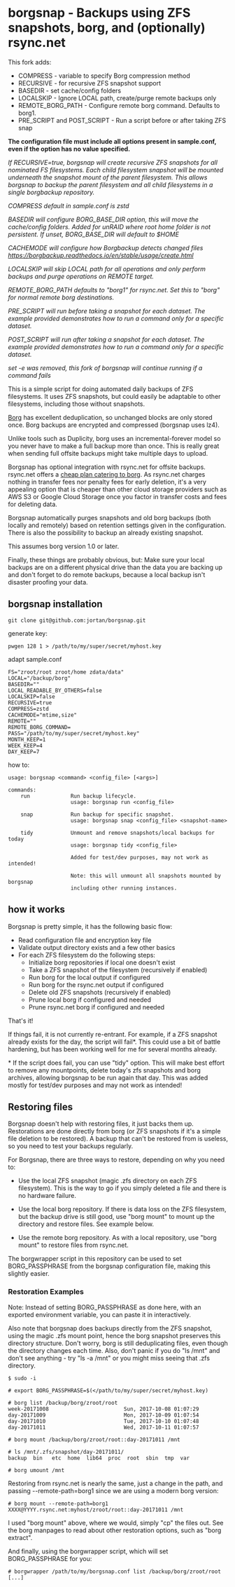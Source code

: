 # borgsnap - Backups using ZFS snapshots, borg, and (optionally) rsync.net

This fork adds:

* COMPRESS - variable to specify Borg compression method
* RECURSIVE - for recursive ZFS snapshot support
* BASEDIR - set cache/config folders
* LOCALSKIP - Ignore LOCAL path, create/purge remote backups only
* REMOTE_BORG_PATH - Configure remote borg command.  Defaults to borg1.
* PRE_SCRIPT and POST_SCRIPT - Run a script before or after taking ZFS snap

**The configuration file must include all options present in sample.conf, even
if the option has no value specified.**

*If RECURSIVE=true, borgsnap will create recursive ZFS snapshots for all
nominated FS filesystems.  Each child filesystem snapshot will be mounted
underneath the snapshot mount of the parent filesystem.  This allows borgsnap
to backup the parent filesystem and all child filesystems in a single borgbackup
repository.*

*COMPRESS default in sample.conf is zstd*

_BASEDIR will configure BORG_BASE_DIR option, this will move the cache/config
folders.  Added for unRAID where root home folder is not persistent.  If unset,
BORG_BASE_DIR will default to $HOME_

_CACHEMODE will configure how Borgbackup detects changed files
https://borgbackup.readthedocs.io/en/stable/usage/create.html_

_LOCALSKIP will skip LOCAL path for all operations and only perform backups
and purge operations on REMOTE target._

_REMOTE_BORG_PATH defaults to "borg1" for rsync.net.  Set this to "borg" for
normal remote borg destinations._ 

_PRE_SCRIPT will run before taking a snapshot for each dataset.  The example
provided demonstrates how to run a command only for a specific dataset._

_POST_SCRIPT will run after taking a snapshot for each dataset.  The example
provided demonstrates how to run a command only for a specific dataset._

*set -e was removed, this fork of borgsnap will continue running if a command
fails*

This is a simple script for doing automated daily backups of ZFS filesystems.
It uses ZFS snapshots, but could easily be adaptable to other filesystems,
including those without snapshots.

[Borg](https://www.borgbackup.org/) has excellent deduplication, so unchanged
blocks are only stored once. Borg backups are encrypted and compressed
(borgsnap uses lz4).

Unlike tools such as Duplicity, borg uses an incremental-forever model so you
never have to make a full backup more than once. This is really great when
sending full offsite backups might take multiple days to upload.

Borgsnap has optional integration with rsync.net for offsite backups. rsync.net
offers a [cheap plan catering to borg](http://www.rsync.net/products/attic.html).
As rsync.net charges nothing in transfer fees nor penalty fees for early
deletion, it's a very appealing option that is cheaper than other cloud storage
providers such as AWS S3 or Google Cloud Storage once you factor in transfer
costs and fees for deleting data.

Borgsnap automatically purges snapshots and old borg backups (both locally
and remotely) based on retention settings given in the configuration.
There is also the possibility to backup an already existing snapshot.

This assumes borg version 1.0 or later.

Finally, these things are probably obvious, but: Make sure your local backups
are on a different physical drive than the data you are backing up and don't
forget to do remote backups, because a local backup isn't disaster proofing
your data.

## borgsnap installation
```
git clone git@github.com:jortan/borgsnap.git
```

generate key:
```
pwgen 128 1 > /path/to/my/super/secret/myhost.key
```

adapt sample.conf
```
FS="zroot/root zroot/home zdata/data"
LOCAL="/backup/borg"
BASEDIR=""
LOCAL_READABLE_BY_OTHERS=false
LOCALSKIP=false
RECURSIVE=true
COMPRESS=zstd
CACHEMODE="mtime,size"
REMOTE=""
REMOTE_BORG_COMMAND=
PASS="/path/to/my/super/secret/myhost.key"
MONTH_KEEP=1
WEEK_KEEP=4
DAY_KEEP=7
```

how to:
```
usage: borgsnap <command> <config_file> [<args>]

commands:
    run             Run backup lifecycle.
                    usage: borgsnap run <config_file>

    snap            Run backup for specific snapshot.
                    usage: borgsnap snap <config_file> <snapshot-name>
					
    tidy            Unmount and remove snapshots/local backups for today
                    usage: borgsnap tidy <config_file>
					
                    Added for test/dev purposes, may not work as intended!

                    Note: this will unmount all snapshots mounted by borgsnap
                    including other running instances.	
```

## how it works

Borgsnap is pretty simple, it has the following basic flow:

+ Read configuration file and encryption key file
+ Validate output directory exists and a few other basics
+ For each ZFS filesystem do the following steps:
  + Initialize borg repositories if local one doesn't exist
  + Take a ZFS snapshot of the filesystem (recursively if enabled)
  + Run borg for the local output if configured
  + Run borg for the rsync.net output if configured
  + Delete old ZFS snapshots (recursively if enabled)
  + Prune local borg if configured and needed
  + Prune rsync.net borg if configured and needed

That's it!

If things fail, it is not currently re-entrant. For example, if a ZFS snapshot
already exists for the day, the script will fail\*.  This could use a bit of
battle hardening, but has been working well for me for several months already.

\* If the script does fail, you can use "tidy" option.  This will make best
effort to remove any mountpoints, delete today's zfs snapshots and borg
archives, allowing borgsnap to be run again that day.  This was added mostly
for test/dev purposes and may not work as intended!


## Restoring files

Borgsnap doesn't help with restoring files, it just backs them up. Restorations
are done directly from borg (or ZFS snapshots if it's a simple file deletion to
be restored). A backup that can't be restored from is useless, so you need to
test your backups regularly.

For Borgsnap, there are three ways to restore, depending on why you need to:

+ Use the local ZFS snapshot (magic .zfs directory on each ZFS filesystem).
This is the way to go if you simply deleted a file and there is no hardware
failure.

+ Use the local borg repository. If there is data loss on the ZFS filesystem,
but the backup drive is still good, use "borg mount" to mount up the directory
and restore files. See example below.

+ Use the remote borg repository. As with a local repository, use "borg mount"
to restore files from rsync.net.

The borgwrapper script in this repository can be used to set BORG_PASSPHRASE
from the borgsnap configuration file, making this slightly easier.

### Restoration Examples

Note: Instead of setting BORG_PASSPHRASE as done here, with an exported
environment variable, you can paste it in interactively.

Also note that borgsnap does backups directly from the ZFS snapshot, using
the magic .zfs mount point, hence the borg snapshot preserves this directory
structure. Don't worry, borg is still deduplicating files, even though the
directory changes each time. Also, don't panic if you do "ls /mnt" and don't
see anything - try "ls -a /mnt" or you might miss seeing that .zfs directory.

```
$ sudo -i

# export BORG_PASSPHRASE=$(</path/to/my/super/secret/myhost.key)

# borg list /backup/borg/zroot/root
week-20171008                        Sun, 2017-10-08 01:07:29
day-20171009                         Mon, 2017-10-09 01:07:54
day-20171010                         Tue, 2017-10-10 01:07:48
day-20171011                         Wed, 2017-10-11 01:07:57

# borg mount /backup/borg/zroot/root::day-20171011 /mnt

# ls /mnt/.zfs/snapshot/day-20171011/
backup	bin   etc  home	 lib64  proc  root  sbin  tmp  var

# borg umount /mnt
```

Restoring from rsync.net is nearly the same, just a change in the path, and
passing --remote-path=borg1 since we are using a modern borg version:

```
# borg mount --remote-path=borg1 XXXX@YYYY.rsync.net:myhost/zroot/root::day-20171011 /mnt
```

I used "borg mount" above, where we would, simply "cp" the files out. See
the borg manpages to read about other restoration options, such as
"borg extract".

And finally, using the borgwrapper script, which will set BORG_PASSPHRASE for
you:
```
# borgwrapper /path/to/my/borgsnap.conf list /backup/borg/zroot/root
[...]
```

